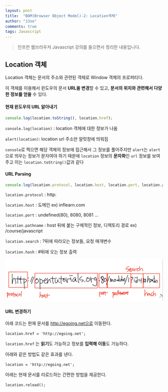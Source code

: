 ```yaml
---
layout: post
title:  "BOM(Browser Object Model)-2: Location객체"
author: "JJoo"
comments: true
tags: Javascript
---
```



> 인프런 웹브라우저 Javascript 강의를 들으면서 정리한 내용입니다. 


## Location 객체 


Location 객체는 문서의 주소와 관련된 객체로 Window 객체의 프로퍼티다. 

이 객체를 이용해서 윈도우의 문서 **URL을 변경**할 수 있고, **문서의 위치와 관련해서 다양한 정보를 얻을** 수 있다.


#### 현재 윈도우의 URL 알아내기

```javascript
console.log(location.toString(), location.href);
```


`console.log(location)` : location 객체에 대한 정보가 나옴 

`alert(location)`: location url 주소만 알럿창에 띄워짐 


`console`로 찍으면 해당 객체의 정보에 접근해서 그 정보를 풀어주지만 `alert`는 `alert`으로 띄우는 정보가 문자여야 하기 때문에 `location` 정보의 **문자화**인 `url` 정보를 보여주고 이는 `location.toString()`값과 같다 



#### URL Parsing

```javascript
console.log(location.protocol, location.host, location.port, location.pathname, location.search, location.hash)
```


`location.protocol` : http: 

`location.host` : 도메인 ex) inflearn.com 

`location.port` : undefined(80), 8080, 8081 … 

`location.pathname` : host 뒤에 붙는 구체적인 정보, 디렉토리 경로 ex) /course/javascript

`location.search` : ?뒤에 따라오는 정보들, 요청 매개변수

`location.hash` : #뒤에 오는 정보 출력 

![Location 객체](/images/img_BOM_location.png "Location 객체")




#### URL 변경하기 

아래 코드는 현재 문서를 http://egoing.net으로 이동한다.

`location.href = 'http://egoing.net';`

`location.href` 는 **읽기**도 가능하고 정보를 **입력해 이동**도 가능하다.


아래와 같은 방법도 같은 효과를 낸다.

`location = 'http://egoing.net';`

아래는 현재 문서를 리로드하는 간편한 방법을 제공한다.

`location.reload();`


